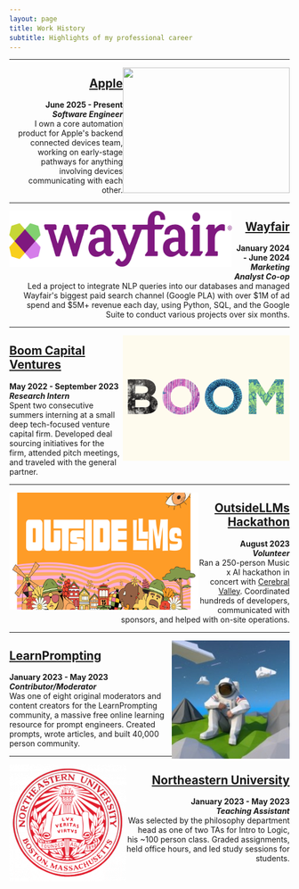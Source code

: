 ```yaml
---
layout: page
title: Work History
subtitle: Highlights of my professional career
---
```


***

<a href="/pages/apple"><img src="/assets/img/apple.png" align="right" width="300" height="225"></a>

<div style="text-align: right;">
    <p>
      <a href="/pages/apple"><h2>Apple</h2></a>
      <b>June 2025 - Present</b> <br> <b><i>Software Engineer</i></b><br>
      I own a core automation product for Apple's backend connected devices team, working on early-stage pathways for anything involving devices communicating with each other. 
    </p>
  </div>

***

<a href="/pages/wayfair"><img src="/assets/img/wayfair.png" align="left" width="400" height="100"></a>

<div style="text-align: right;">
    <p>
      <a href="/pages/wayfair"><h2>Wayfair</h2></a>
      <b>January 2024 - June 2024</b> <br> <b><i>Marketing Analyst Co-op</i></b><br>
      Led a project to integrate NLP queries into our databases and managed Wayfair's biggest paid search channel (Google PLA) with over $1M of ad spend and $5M+ revenue each day, using Python, SQL, and the Google Suite to conduct various projects over six months.
    </p>
  </div>
  
***

<a href="/pages/boom"><img src="/assets/img/boom.png" align="right" width="300" height="225"></a>

<div style="text-align: left;">
    <p>
      <a href="/pages/boom"><h2>Boom Capital Ventures</h2></a>
      <b>May 2022 - September 2023</b> <br> <b><i>Research Intern</i></b><br>
      Spent two consecutive summers interning at a small deep tech-focused venture capital firm. Developed deal sourcing initiatives for the firm, attended pitch meetings, and traveled with the general partner.
    </p>
  </div>

*** 

<a href="/pages/ollms"><img src="/assets/img/ollms.PNG" align="left" width="340" height="210"></a>

<div style="text-align: right;">
    <p>
      <a href="/pages/ollms"><h2>OutsideLLMs Hackathon</h2></a>
      <b>August 2023</b> <br> <b><i>Volunteer</i></b><br>
        Ran a 250-person Music x AI hackathon in concert with <a href="https://cerebralvalley.ai/" target=None>Cerebral Valley</a>. Coordinated hundreds of developers, communicated with sponsors, and helped with on-site operations. 
    </p>
  </div>

***  

<a href="/pages/lp"><img src="/assets/img/astronaut.jpeg" align="right" width="212" height="212"></a>

<div style="text-align: left;">
    <p>
      <a href="/pages/lp"><h2>LearnPrompting</h2></a>
      <b>January 2023 - May 2023</b> <br> <b><i>Contributor/Moderator</i></b><br>
      Was one of eight original moderators and content creators for the LearnPrompting community, a massive free online learning resource for prompt engineers. Created prompts, wrote articles, and built 40,000 person community. 
    </p>
  </div>

***

<a href="/pages/ta"><img src="/assets/img/neucircle.png" align="left" width="210" height="210"></a>

<div style="text-align: right;">
    <p>
      <a href="/pages/ta"><h2>Northeastern University</h2></a>
      <b>January 2023 - May 2023 <br> <i>Teaching Assistant</i></b><br>
      Was selected by the philosophy department head as one of two TAs for Intro to Logic, his ~100 person class. Graded assignments, held office hours, and led study sessions for students. 
    </p>
  </div>
